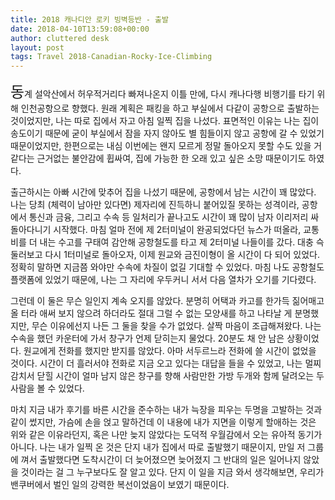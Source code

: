 ```yaml
---
title: 2018 캐나디안 로키 빙벽등반 - 출발
date: 2018-04-10T13:59:08+00:00
author: cluttered desk
layout: post
tags: Travel 2018-Canadian-Rocky-Ice-Climbing
---
```


<span style="font-size:24px;">동</span>계 설악산에서 허우적거리다 빠져나온지 이틀 만에, 다시 캐나다행 비행기를 타기 위해 인천공항으로 향했다. 원래 계획은 패킹을 하고 부실에서 다같이 공항으로 출발하는 것이었지만, 나는 따로 집에서 자고 아침 일찍 집을 나섰다. 표면적인 이유는 나는 집이 송도이기 때문에 굳이 부실에서 잠을 자지 않아도 별 힘들이지 않고 공항에 갈 수 있었기 때문이었지만, 한편으로는 내심 이번에는 왠지 모르게 정말 돌아오지 못할 수도 있을 거 같다는 근거없는 불안감에 휩싸여, 집에 가능한 한 오래 있고 싶은 소망 때문이기도 하였다. 

출근하시는 아빠 시간에 맞추어 집을 나섰기 때문에, 공항에서 남는 시간이 꽤 많았다. 나는 당최 (체력이 남아만 있다면) 제자리에 진득하니 붙어있질 못하는 성격이라, 공항에서 통신과 금융, 그리고 수속 등 일처리가 끝나고도 시간이 꽤 많이 남자 이리저리 싸돌아다니기 시작했다. 마침 얼마 전에 제 2터미널이 완공되었다던 뉴스가 떠올라, 교통비를 더 내는 수고를 구태여 감안해 공항철도를 타고 제 2터미널 나들이를 갔다. 대충 슥 둘러보고 다시 1터미널로 돌아오자, 이제 원교와 금진이형이 올 시간이 다 되어 있었다. 정확히 말하면 지금쯤 와야만 수속에 차질이 없길 기대할 수 있었다. 마침 나도 공항철도 플랫폼에 있었기 때문에, 나는 그 자리에 우두커니 서서 다음 열차가 오기를 기다렸다.

그런데 이 둘은 무슨 일인지 계속 오지를 않았다. 분명히 어택과 카고를 한가득 짊어매고 올 터라 애써 보지 않으려 하더라도 절대 그럴 수 없는 모양새를 하고 나타날 게 분명했지만, 무슨 이유에선지 나든 그 둘을 찾을 수가 없었다. 살짝 마음이 조급해져왔다. 나는 수속을 했던 카운터에 가서 창구가 언제 닫히는지 물었다. 20분도 채 안 남은 상황이었다. 원교에게 전화를 했지만 받지를 않았다. 아마 서두르느라 전화에 쓸 시간이 없었을 것이다. 시간이 더 흘러서야 전화로 지금 오고 있다는 대답을 들을 수 있었고, 나는 멀찌감치서 닫힐 시간이 얼마 남지 않은 창구를 향해 사람만한 가방 두개와 함께 달려오는 두 사람을 볼 수 있었다. 

마치 지금 내가 후기를 바른 시간을 준수하는 내가 늑장을 피우는 두명을 고발하는 것과 같이 썼지만, 가슴에 손을 얹고 말하건데 이 내용에 내가 지면을 이렇게 할애하는 것은 위와 같은 이유라던지, 혹은 나만 늦지 않았다는 도덕적 우월감에서 오는 유아적 동기가 아니다. 나는 내가 일찍 온 것은 단지 내가 집에서 따로 출발했기 때문이지, 만일 저 그룹에 껴서 출발했다면 도착시간이 더 늦어졌으면 늦어졌지 그 반대의 일은 일어나지 않았을 것이라는 걸 그 누구보다도 잘 알고 있다. 단지 이 일을 지금 와서 생각해보면, 우리가 밴쿠버에서 벌인 일의 강력한 복선이었음이 보였기 때문이다.